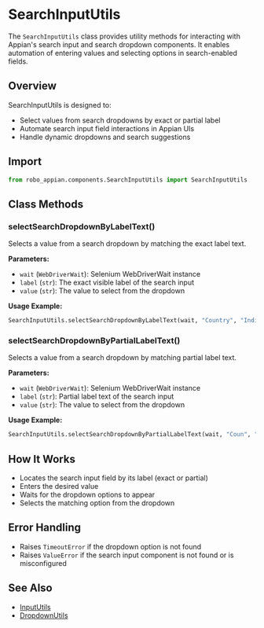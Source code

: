 # SearchInputUtils

The `SearchInputUtils` class provides utility methods for interacting with Appian's search input and search dropdown components. It enables automation of entering values and selecting options in search-enabled fields.

## Overview

SearchInputUtils is designed to:
- Select values from search dropdowns by exact or partial label
- Automate search input field interactions in Appian UIs
- Handle dynamic dropdowns and search suggestions

## Import
```python
from robo_appian.components.SearchInputUtils import SearchInputUtils
```

## Class Methods

### selectSearchDropdownByLabelText()
Selects a value from a search dropdown by matching the exact label text.

**Parameters:**
- `wait` (`WebDriverWait`): Selenium WebDriverWait instance
- `label` (`str`): The exact visible label of the search input
- `value` (`str`): The value to select from the dropdown

**Usage Example:**
```python
SearchInputUtils.selectSearchDropdownByLabelText(wait, "Country", "India")
```

### selectSearchDropdownByPartialLabelText()
Selects a value from a search dropdown by matching partial label text.

**Parameters:**
- `wait` (`WebDriverWait`): Selenium WebDriverWait instance
- `label` (`str`): Partial label text of the search input
- `value` (`str`): The value to select from the dropdown

**Usage Example:**
```python
SearchInputUtils.selectSearchDropdownByPartialLabelText(wait, "Coun", "India")
```

## How It Works
- Locates the search input field by its label (exact or partial)
- Enters the desired value
- Waits for the dropdown options to appear
- Selects the matching option from the dropdown

## Error Handling
- Raises `TimeoutError` if the dropdown option is not found
- Raises `ValueError` if the search input component is not found or is misconfigured

## See Also
- [InputUtils](input-utils.md)
- [DropdownUtils](dropdown-utils.md)
